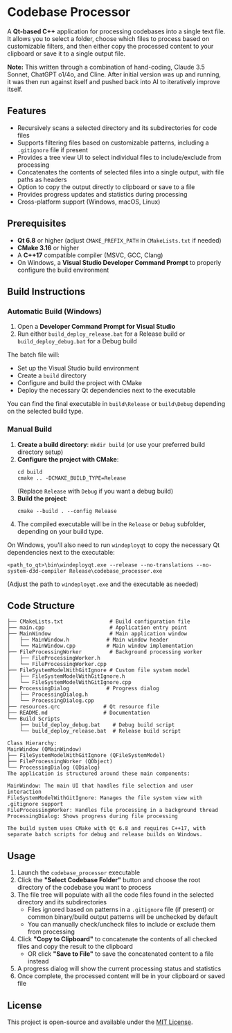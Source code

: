 # Codebase Processor

A **Qt-based C++** application for processing codebases into a single text file. It allows you to select a folder, choose which files to process based on customizable filters, and then either copy the processed content to your clipboard or save it to a single output file.

**Note:** This written through a combination of hand-coding, Claude 3.5 Sonnet, ChatGPT o1/4o, and Cline. After initial version was up and running, it was then run against itself and pushed back into AI to iteratively improve itself.

## Features

- Recursively scans a selected directory and its subdirectories for code files
- Supports filtering files based on customizable patterns, including a `.gitignore` file if present
- Provides a tree view UI to select individual files to include/exclude from processing
- Concatenates the contents of selected files into a single output, with file paths as headers
- Option to copy the output directly to clipboard or save to a file
- Provides progress updates and statistics during processing
- Cross-platform support (Windows, macOS, Linux)

## Prerequisites

- **Qt 6.8** or higher (adjust `CMAKE_PREFIX_PATH` in `CMakeLists.txt` if needed)
- **CMake 3.16** or higher
- A **C++17** compatible compiler (MSVC, GCC, Clang)
- On Windows, a **Visual Studio Developer Command Prompt** to properly configure the build environment

## Build Instructions

### Automatic Build (Windows)

1. Open a **Developer Command Prompt for Visual Studio**
2. Run either `build_deploy_release.bat` for a Release build or `build_deploy_debug.bat` for a Debug build

The batch file will:
- Set up the Visual Studio build environment 
- Create a `build` directory
- Configure and build the project with CMake
- Deploy the necessary Qt dependencies next to the executable

You can find the final executable in `build\Release` or `build\Debug` depending on the selected build type.

### Manual Build

1. **Create a build directory**: `mkdir build` (or use your preferred build directory setup)
2. **Configure the project with CMake**:
   ```
   cd build
   cmake .. -DCMAKE_BUILD_TYPE=Release
   ```
   (Replace `Release` with `Debug` if you want a debug build)
3. **Build the project**:
   ```
   cmake --build . --config Release
   ```
4. The compiled executable will be in the `Release` or `Debug` subfolder, depending on your build type.

On Windows, you'll also need to run `windeployqt` to copy the necessary Qt dependencies next to the executable:
```
<path_to_qt>\bin\windeployqt.exe --release --no-translations --no-system-d3d-compiler Release\codebase_processor.exe  
```
(Adjust the path to `windeployqt.exe` and the executable as needed)

## Code Structure
```CPP_Codebase_Processor/
├── CMakeLists.txt               # Build configuration file
├── main.cpp                     # Application entry point
├── MainWindow                   # Main application window
│   ├── MainWindow.h            # Main window header
│   └── MainWindow.cpp          # Main window implementation
├── FileProcessingWorker         # Background processing worker
│   ├── FileProcessingWorker.h    
│   └── FileProcessingWorker.cpp
├── FileSystemModelWithGitIgnore # Custom file system model
│   ├── FileSystemModelWithGitIgnore.h
│   └── FileSystemModelWithGitIgnore.cpp
├── ProcessingDialog            # Progress dialog
│   ├── ProcessingDialog.h
│   └── ProcessingDialog.cpp
├── resources.qrc              # Qt resource file
├── README.md                  # Documentation
└── Build Scripts
    ├── build_deploy_debug.bat    # Debug build script
    └── build_deploy_release.bat  # Release build script

Class Hierarchy:
MainWindow (QMainWindow)
├── FileSystemModelWithGitIgnore (QFileSystemModel)
├── FileProcessingWorker (QObject)
└── ProcessingDialog (QDialog)
The application is structured around these main components:

MainWindow: The main UI that handles file selection and user interaction
FileSystemModelWithGitIgnore: Manages the file system view with .gitignore support
FileProcessingWorker: Handles file processing in a background thread
ProcessingDialog: Shows progress during file processing

The build system uses CMake with Qt 6.8 and requires C++17, with separate batch scripts for debug and release builds on Windows.
```
## Usage

1. Launch the `codebase_processor` executable
2. Click the **"Select Codebase Folder"** button and choose the root directory of the codebase you want to process
3. The file tree will populate with all the code files found in the selected directory and its subdirectories
   - Files ignored based on patterns in a `.gitignore` file (if present) or common binary/build output patterns will be unchecked by default
   - You can manually check/uncheck files to include or exclude them from processing
4. Click **"Copy to Clipboard"** to concatenate the contents of all checked files and copy the result to the clipboard
   - OR click **"Save to File"** to save the concatenated content to a file instead
5. A progress dialog will show the current processing status and statistics
6. Once complete, the processed content will be in your clipboard or saved file

## License

This project is open-source and available under the [MIT License](LICENSE).
